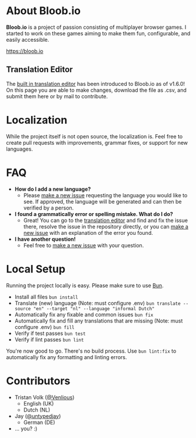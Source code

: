 # About Bloob.io

**Bloob.io** is a project of passion consisting of multiplayer browser games. I started to work on these games aiming to make them fun, configurable, and easily accessible.

https://bloob.io

## Translation Editor

The [built in translation editor](https://bloob.io/translation-editor) has been introduced to Bloob.io as of v1.6.0! On this page you are able to make changes, download the file as .csv, and submit them here or by mail to contribute.

# Localization

While the project itself is not open source, the localization is. Feel free to create pull requests with improvements, grammar fixes, or support for new languages.

# FAQ

-   **How do I add a new language?**
    -   Please [make a new issue](https://github.com/Venlious/bloob.io-locale/issues/new) requesting the language you would like to see. If approved, the language will be generated and can then be verified by a person.
-   **I found a grammatically error or spelling mistake. What do I do?**
    -   Great! You can go to the [translation editor](https://bloob.io/translation-editor) and find and fix the issue there, resolve the issue in the repository directly, or you can [make a new issue](https://github.com/Venlious/bloob.io-locale/issues/new) with an explanation of the error you found.
-   **I have another question!**
    -   Feel free to [make a new issue](https://github.com/Venlious/bloob.io-locale/issues/new) with your question.

# Local Setup

Running the project locally is easy. Please make sure to use [Bun](https://bun.sh/).

-   Install all files
    `bun install`
-   Translate (new) language (Note: must configure .env)
    `bun translate --source "en" --target "nl" --language "informal Dutch"`
-   Automatically fix any fixable and common issues
    `bun fix`
-   Automatically fix and fill any translations that are missing (Note: must configure .env)
    `bun fill`
-   Verify if test passes
    `bun test`
-   Verify if lint passes
    `bun lint`

You're now good to go. There's no build process. Use `bun lint:fix` to automatically fix any formatting and linting errors.

# Contributors

-   Tristan Volk ([@Venlious](https://github.com/Venlious))
    -   English (UK)
    -   Dutch (NL)
-   Jay ([@untypedjay](https://github.com/untypedjay))
    -   German (DE)
-   ... you? :)
